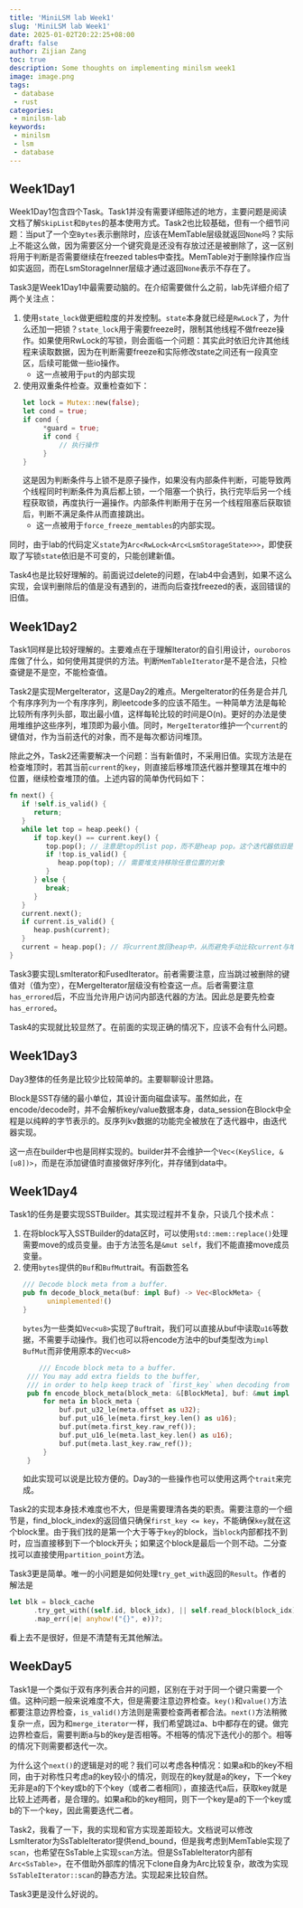 ```yaml
---
title: 'MiniLSM lab Week1'
slug: 'MiniLSM lab Week1'
date: 2025-01-02T20:22:25+08:00
draft: false
author: Zijian Zang
toc: true
description: Some thoughts on implementing minilsm week1
image: image.png
tags: 
 - database
 - rust
categories:
 - minilsm-lab
keywords:
 - minilsm
 - lsm
 - database
---
```


<!--more-->

## Week1Day1

Week1Day1包含四个Task。Task1并没有需要详细陈述的地方，主要问题是阅读文档了解`SkipList`和`Bytes`的基本使用方式。Task2也比较基础，但有一个细节问题：当put了一个空`Bytes`表示删除时，应该在MemTable层级就返回`None`吗？实际上不能这么做，因为需要区分一个键究竟是还没有存放过还是被删除了，这一区别将用于判断是否需要继续在freezed tables中查找。MemTable对于删除操作应当如实返回，而在LsmStorageInner层级才通过返回`None`表示不存在了。

Task3是Week1Day1中最需要动脑的。在介绍需要做什么之前，lab先详细介绍了两个关注点：

1. 使用`state_lock`做更细粒度的并发控制。`state`本身就已经是`RwLock`了，为什么还加一把锁？`state_lock`用于需要freeze时，限制其他线程不做freeze操作。如果使用RwLock的写锁，则会面临一个问题：其实此时依旧允许其他线程来读取数据，因为在判断需要freeze和实际修改state之间还有一段真空区，后续可能做一些io操作。
   - 这一点被用于`put`的内部实现
2. 使用双重条件检查。双重检查如下：
   ```rust
   let lock = Mutex::new(false);
   let cond = true;
   if cond {
        *guard = true;
        if cond {
            // 执行操作
        } 
   }
   ```
   这是因为判断条件与上锁不是原子操作，如果没有内部条件判断，可能导致两个线程同时判断条件为真后都上锁，一个阻塞一个执行，执行完毕后另一个线程获取锁，再度执行一遍操作。内部条件判断用于在另一个线程阻塞后获取锁后，判断不满足条件从而直接跳出。
   - 这一点被用于`force_freeze_memtables`的内部实现。

同时，由于lab的代码定义`state`为`Arc<RwLock<Arc<LsmStorageState>>>`，即使获取了写锁`state`依旧是不可变的，只能创建新值。

Task4也是比较好理解的。前面说过delete的问题，在lab4中会遇到，如果不这么实现，会误判删除后的值是没有遇到的，进而向后查找freezed的表，返回错误的旧值。

## Week1Day2

Task1同样是比较好理解的。主要难点在于理解Iterator的自引用设计，`ouroboros`库做了什么，如何使用其提供的方法。判断`MemTableIterator`是不是合法，只检查键是不是空，不能检查值。

Task2是实现MergeIterator，这是Day2的难点。MergeIterator的任务是合并几个有序序列为一个有序序列，刷leetcode多的应该不陌生。一种简单方法是每轮比较所有序列头部，取出最小值，这样每轮比较的时间是O(n)。更好的办法是使用堆维护这些序列，堆顶即为最小值。同时，`MergeIterator`维护一个`current`的键值对，作为当前迭代的对象，而不是每次都访问堆顶。

除此之外，Task2还需要解决一个问题：当有新值时，不采用旧值。实现方法是在检查堆顶时，若其当前`current`的`key`，则直接后移堆顶迭代器并整理其在堆中的位置，继续检查堆顶的值。上述内容的简单伪代码如下：

```rust
fn next() {
   if !self.is_valid() {
      return;
   }
   while let top = heap.peek() {
      if top.key() == current.key() {
         top.pop(); // 注意是top的list pop，而不是heap pop。这个迭代器依旧是需要的。
         if !top.is_valid() {
            heap.pop(top); // 需要堆支持移除任意位置的对象
         }
      } else {
         break;
      }
   }
   current.next();
   if current.is_valid() {
      heap.push(current);
   }
   current = heap.pop(); // 将current放回heap中，从而避免手动比较current与堆顶。此处实现与官方给的实现不同。
}
```

Task3要实现LsmIterator和FusedIterator。前者需要注意，应当跳过被删除的键值对（值为空），在MergeIterator层级没有检查这一点。后者需要注意`has_errored`后，不应当允许用户访问内部迭代器的方法。因此总是要先检查`has_errored`。

Task4的实现就比较显然了。在前面的实现正确的情况下，应该不会有什么问题。

## Week1Day3

Day3整体的任务是比较少比较简单的。主要聊聊设计思路。

Block是SST存储的最小单位，其设计面向磁盘读写。虽然如此，在encode/decode时，并不会解析key/value数据本身，data_session在Block中全程是以纯粹的字节表示的。反序列kv数据的功能完全被放在了迭代器中，由迭代器实现。

这一点在builder中也是同样实现的。builder并不会维护一个`Vec<(KeySlice, &[u8])>`，而是在添加键值时直接做好序列化，并存储到data中。

## Week1Day4

Task1的任务是要实现SSTBuilder。其实现过程并不复杂，只谈几个技术点：

1. 在将block写入SSTBuilder的data区时，可以使用`std::mem::replace()`处理需要move的成员变量。由于方法签名是`&mut self`，我们不能直接move成员变量。
2. 使用`bytes`提供的`Buf`和`BufMut`trait。有函数签名
   ```rust
   /// Decode block meta from a buffer.
   pub fn decode_block_meta(buf: impl Buf) -> Vec<BlockMeta> {
         unimplemented!()
   }
   ```
   `bytes`为一些类如`Vec<u8>`实现了`Buf`trait，我们可以直接从buf中读取`u16`等数据，不需要手动操作。我们也可以将encode方法中的buf类型改为`impl BufMut`而非使用原本的`Vec<u8>`
   ```rust
       /// Encode block meta to a buffer.
    /// You may add extra fields to the buffer,
    /// in order to help keep track of `first_key` when decoding from the same buffer in the future.
    pub fn encode_block_meta(block_meta: &[BlockMeta], buf: &mut impl BufMut) {
        for meta in block_meta {
            buf.put_u32_le(meta.offset as u32);
            buf.put_u16_le(meta.first_key.len() as u16);
            buf.put(meta.first_key.raw_ref());
            buf.put_u16_le(meta.last_key.len() as u16);
            buf.put(meta.last_key.raw_ref());
        }
    }
   ```
   如此实现可以说是比较方便的。Day3的一些操作也可以使用这两个`trait`来完成。

Task2的实现本身技术难度也不大，但是需要理清各类的职责。需要注意的一个细节是，find_block_index的返回值只确保`first_key <= key`，不能确保`key`就在这个block里。由于我们找的是第一个大于等于`key`的block，当`block`内部都找不到时，应当直接移到下一个block开头；如果这个block是最后一个则不动。二分查找可以直接使用`partition_point`方法。

Task3更是简单。唯一的小问题是如何处理`try_get_with`返回的`Result`。作者的解法是

```rust
let blk = block_cache
      .try_get_with((self.id, block_idx), || self.read_block(block_idx))
      .map_err(|e| anyhow!("{}", e))?;
```

看上去不是很好，但是不清楚有无其他解法。

## WeekDay5

Task1是一个类似于双有序列表合并的问题，区别在于对于同一个键只需要一个值。这种问题一般来说难度不大，但是需要注意边界检查。`key()`和`value()`方法都要注意边界检查，`is_valid()`方法则是需要检查两者都合法。`next()`方法稍微复杂一点，因为和`merge_iterator`一样，我们希望跳过a、b中都存在的键。做完边界检查后，需要判断a与b的key是否相等。不相等的情况下迭代小的那个。相等的情况下则需要都迭代一次。

为什么这个`next()`的逻辑是对的呢？我们可以考虑各种情况：如果a和b的key不相同，由于对称性只考虑a的key较小的情况，则现在的key就是a的key，下一个key无非是a的下个key或b的下个key（或者二者相同），直接迭代a后，获取key就是比较上述两者，是合理的。如果a和b的key相同，则下一个key是a的下一个key或b的下一个key，因此需要迭代二者。

Task2，我看了一下，我的实现和官方实现差距较大。文档说可以修改LsmIterator为SsTableIterator提供end_bound，但是我考虑到MemTable实现了`scan`，也希望在SsTable上实现`scan`方法。但是SsTableIterator内部有`Arc<SsTable>`，在不借助外部库的情况下clone自身为Arc比较复杂，故改为实现`SsTableIterator::scan`的静态方法。实现起来比较自然。

Task3更是没什么好说的。
